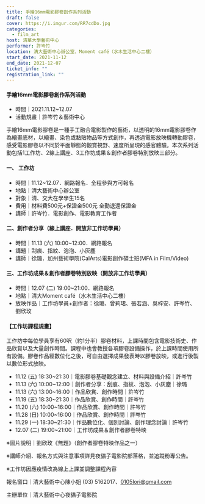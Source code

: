 ```yaml
---
title: 手繪16mm電影膠卷創作系列活動
draft: false
cover: https://i.imgur.com/RR7cdDo.jpg
categories:
  - film_art
host: 清華大學藝術中心
performer: 許岑竹
location: 清大藝術中心辦公室、Moment café（水木生活中心二樓）
start_date: 2021-11-12
end_date: 2021-12-07
ticket_info: ""
registration_link: ""
---
```


#### 手繪16mm電影膠卷創作系列活動
- 時間｜2021.11.12~12.07
- 活動規畫｜許岑竹＆藝術中心

手繪16mm電影膠卷是一種手工融合電影製作的藝術，以透明的16mm電影膠卷作為繪畫底材，以繪畫、染色或黏貼物品等方式創作，再透過電影放映機轉動膠卷，感受電影膠卷以不同於平面靜態的觀賞視野、速度所呈現的感官體驗。本次系列活動包括1工作坊、2線上講座、3工作坊成果＆創作者膠卷特別放映三部分。

#### 一、 工作坊
- 時間｜11.12~12.07．網路報名．全程參與方可報名
- 地點｜清大藝術中心辦公室
- 對象｜清、交大在學學生15名
- 費用｜材料費500元+保證金500元 全勤退還保證金
- 講師｜許岑竹．電影創作、電影教育工作者

#### 二、創作者分享（線上講座．開放非工作坊學員）
- 時間｜11.13 (六) 10:00~12:00．網路報名
- 講題｜刮痕、指紋、泡泡、小灰塵
- 講師｜徐璐．加州藝術學院(CalArts)電影創作碩士班(MFA in Film/Video)

#### 三、工作坊成果＆創作者膠卷特別放映（開放非工作坊學員）
- 時間｜12.07 (二) 19:00~21:00．網路報名
- 地點｜清大Moment café（水木生活中心二樓）
- 放映作品｜工作坊學員+創作者：徐璐、曾莉珺、張若涵、吳梓安、許岑竹、劉欣玫

#### 【工作坊課程規畫】

工作坊中每位學員享有60呎（約1分半）膠卷材料，上課時間包含電影技術史、作品欣賞以及大量創作時間。課程中也會教授各項膠卷設備操作，於上課時間使用所有設備。膠卷作品經數位化之後，可自由選擇成果發表時以膠卷放映，或進行後製以數位形式放映。

- 11.12 (五) 18:30~21:30｜電影膠卷基礎觀念建立、材料與設備介紹｜許岑竹
- 11.13 (六) 10:00~12:00｜創作者分享：刮痕、指紋、泡泡、小灰塵｜徐璐
- 11.13 (六) 13:00~16:00｜作品欣賞、創作時間｜許岑竹
- 11.19 (五) 18:30~21:30｜作品欣賞、創作時間｜許岑竹
- 11.20 (六) 10:00~16:00｜作品欣賞、創作時間｜許岑竹
- 11.28 (日) 10:00~16:00｜作品欣賞、創作時間｜許岑竹
- 11.29 (一) 18:30~21:30｜作品數位化、個別討論、創作理念討論｜許岑竹
- 12.07 (二) 19:00~21:00｜工作坊成果＆創作者膠卷特映

※圖片說明｜劉欣玫《無題》（創作者膠卷特映作品之一）

※講師介紹、報名方式與注意事項詳見夜貓子電影院部落格，並追蹤粉專公告。

※工作坊因應疫情改為線上上課並調整課程內容

報名窗口｜清大藝術中心陳小姐 (03) 5162017、0105lori@gmail.com

主辦單位｜清大藝術中心夜貓子電影院
